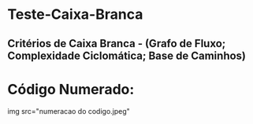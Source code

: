 # Teste-Caixa-Branca
## Critérios de Caixa Branca - (Grafo de Fluxo; Complexidade Ciclomática; Base de Caminhos)
# Código Numerado: 
img src="numeracao do codigo.jpeg"
